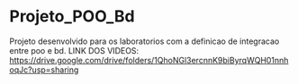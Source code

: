 # Projeto_POO_Bd
Projeto desenvolvido para os laboratorios com a definicao de integracao entre poo e bd.
 LINK DOS VIDEOS:
 https://drive.google.com/drive/folders/1QhoNGl3ercnnK9biByrqWQH01nnhoqJc?usp=sharing
